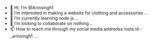 - 👋 Hi, I’m @Arinsingh1
- 👀 I’m interested in making a website for clothing and accessories ...
- 🌱 I’m currently learning node js ...
- 💞️ I’m looking to collaborate on nothing...
- 📫 How to reach me through my social media addredss insta id - _arinsingh1 ...


<!---
Arinsingh1/Arinsingh1 is a ✨ special ✨ repository because its `README.md` (this file) appears on your GitHub profile.
You can click the Preview link to take a look at your changes.
--->
